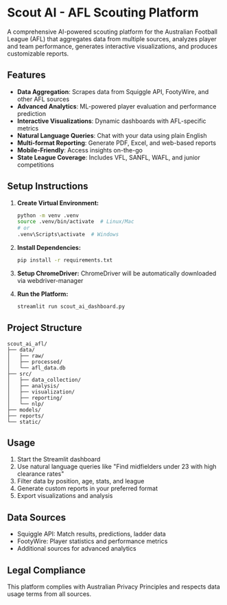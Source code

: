 # Scout AI - AFL Scouting Platform

A comprehensive AI-powered scouting platform for the Australian Football League (AFL) that aggregates data from multiple sources, analyzes player and team performance, generates interactive visualizations, and produces customizable reports.

## Features

- **Data Aggregation**: Scrapes data from Squiggle API, FootyWire, and other AFL sources
- **Advanced Analytics**: ML-powered player evaluation and performance prediction
- **Interactive Visualizations**: Dynamic dashboards with AFL-specific metrics
- **Natural Language Queries**: Chat with your data using plain English
- **Multi-format Reporting**: Generate PDF, Excel, and web-based reports
- **Mobile-Friendly**: Access insights on-the-go
- **State League Coverage**: Includes VFL, SANFL, WAFL, and junior competitions

## Setup Instructions

1. **Create Virtual Environment:**
   ```bash
   python -m venv .venv
   source .venv/bin/activate  # Linux/Mac
   # or
   .venv\Scripts\activate  # Windows
   ```

2. **Install Dependencies:**
   ```bash
   pip install -r requirements.txt
   ```

3. **Setup ChromeDriver:**
   ChromeDriver will be automatically downloaded via webdriver-manager

4. **Run the Platform:**
   ```bash
   streamlit run scout_ai_dashboard.py
   ```

## Project Structure

```
scout_ai_afl/
├── data/
│   ├── raw/
│   ├── processed/
│   └── afl_data.db
├── src/
│   ├── data_collection/
│   ├── analysis/
│   ├── visualization/
│   ├── reporting/
│   └── nlp/
├── models/
├── reports/
└── static/
```

## Usage

1. Start the Streamlit dashboard
2. Use natural language queries like "Find midfielders under 23 with high clearance rates"
3. Filter data by position, age, stats, and league
4. Generate custom reports in your preferred format
5. Export visualizations and analysis

## Data Sources

- Squiggle API: Match results, predictions, ladder data
- FootyWire: Player statistics and performance metrics
- Additional sources for advanced analytics

## Legal Compliance

This platform complies with Australian Privacy Principles and respects data usage terms from all sources.
